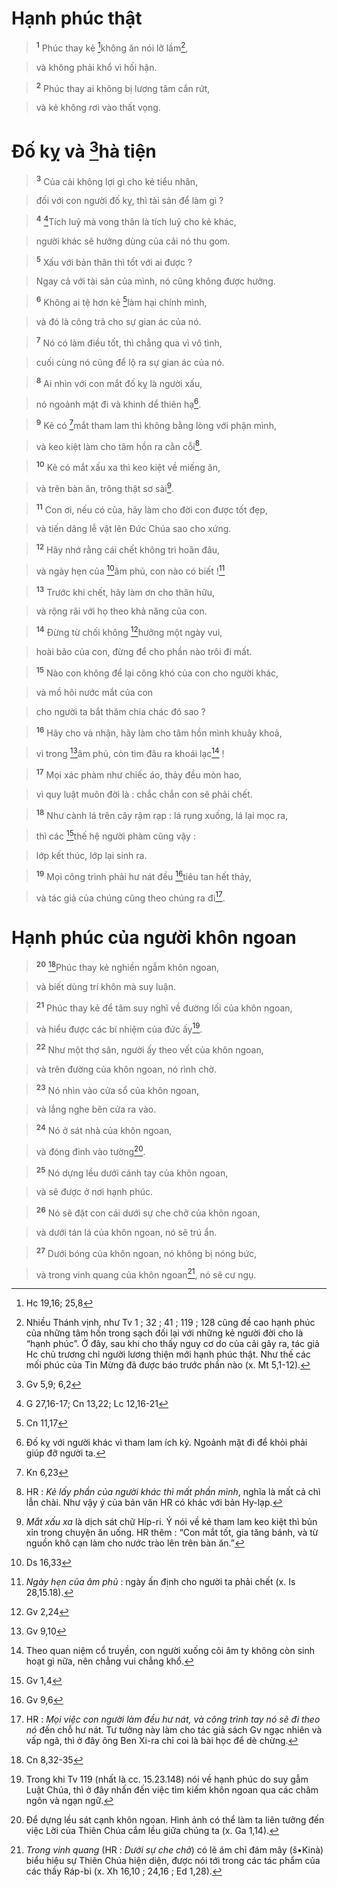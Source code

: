 # Hạnh phúc thật

> <sup><b>1</b></sup> Phúc thay kẻ [^1*]không ăn nói lỡ lầm[^1],
>


> và không phải khổ vì hối hận.
>


> <sup><b>2</b></sup> Phúc thay ai không bị lương tâm cắn rứt,
>


> và kẻ không rơi vào thất vọng.
>


# Đố kỵ và [^2*]hà tiện

> <sup><b>3</b></sup> Của cải không lợi gì cho kẻ tiểu nhân,
>


> đối với con người đố kỵ, thì tài sản để làm gì ?
>


> <sup><b>4</b></sup> [^3*]Tích luỹ mà vong thân là tích luỹ cho kẻ khác,
>


> người khác sẽ hưởng dùng của cải nó thu gom.
>


> <sup><b>5</b></sup> Xấu với bản thân thì tốt với ai được ?
>


> Ngay cả với tài sản của mình, nó cũng không được hưởng.
>


> <sup><b>6</b></sup> Không ai tệ hơn kẻ [^4*]làm hại chính mình,
>


> và đó là công trả cho sự gian ác của nó.
>


> <sup><b>7</b></sup> Nó có làm điều tốt, thì chẳng qua vì vô tình,
>


> cuối cùng nó cũng để lộ ra sự gian ác của nó.
>


> <sup><b>8</b></sup> Ai nhìn với con mắt đố kỵ là người xấu,
>


> nó ngoảnh mặt đi và khinh dể thiên hạ[^2].
>


> <sup><b>9</b></sup> Kẻ có [^5*]mắt tham lam thì không bằng lòng với phận mình,
>


> và keo kiệt làm cho tâm hồn ra cằn cỗi[^3].
>


> <sup><b>10</b></sup> Kẻ có mắt xấu xa thì keo kiệt về miếng ăn,
>


> và trên bàn ăn, trông thật sơ sài[^4].
>


> <sup><b>11</b></sup> Con ơi, nếu có của, hãy làm cho đời con được tốt đẹp,
>


> và tiến dâng lễ vật lên Đức Chúa sao cho xứng.
>


> <sup><b>12</b></sup> Hãy nhớ rằng cái chết không trì hoãn đâu,
>


> và ngày hẹn của [^6*]âm phủ, con nào có biết ![^5]
>


> <sup><b>13</b></sup> Trước khi chết, hãy làm ơn cho thân hữu,
>


> và rộng rãi với họ theo khả năng của con.
>


> <sup><b>14</b></sup> Đừng từ chối không [^7*]hưởng một ngày vui,
>


> hoài bão của con, đừng để cho phần nào trôi đi mất.
>


> <sup><b>15</b></sup> Nào con không để lại công khó của con cho người khác,
>


> và mồ hôi nước mắt của con
>


> cho người ta bắt thăm chia chác đó sao ?
>


> <sup><b>16</b></sup> Hãy cho và nhận, hãy làm cho tâm hồn mình khuây khoả,
>


> vì trong [^8*]âm phủ, còn tìm đâu ra khoái lạc[^6] !
>


> <sup><b>17</b></sup> Mọi xác phàm như chiếc áo, thảy đều mòn hao,
>


> vì quy luật muôn đời là : chắc chắn con sẽ phải chết.
>


> <sup><b>18</b></sup> Như cành lá trên cây rậm rạp : lá rụng xuống, lá lại mọc ra,
>


> thì các [^9*]thế hệ người phàm cũng vậy :
>


> lớp kết thúc, lớp lại sinh ra.
>


> <sup><b>19</b></sup> Mọi công trình phải hư nát đều [^10*]tiêu tan hết thảy,
>


> và tác giả của chúng cũng theo chúng ra đi[^7].
>


# Hạnh phúc của người khôn ngoan

> <sup><b>20</b></sup> [^11*]Phúc thay kẻ nghiền ngẫm khôn ngoan,
>


> và biết dùng trí khôn mà suy luận.
>


> <sup><b>21</b></sup> Phúc thay kẻ để tâm suy nghĩ về đường lối của khôn ngoan,
>


> và hiểu được các bí nhiệm của đức ấy[^8].
>


> <sup><b>22</b></sup> Như một thợ săn, người ấy theo vết của khôn ngoan,
>


> và trên đường của khôn ngoan, nó rình chờ.
>


> <sup><b>23</b></sup> Nó nhìn vào cửa sổ của khôn ngoan,
>


> và lắng nghe bên cửa ra vào.
>


> <sup><b>24</b></sup> Nó ở sát nhà của khôn ngoan,
>


> và đóng đinh vào tường[^9].
>


> <sup><b>25</b></sup> Nó dựng lều dưới cánh tay của khôn ngoan,
>


> và sẽ được ở nơi hạnh phúc.
>


> <sup><b>26</b></sup> Nó sẽ đặt con cái dưới sự che chở của khôn ngoan,
>


> và dưới tán lá của khôn ngoan, nó sẽ trú ẩn.
>


> <sup><b>27</b></sup> Dưới bóng của khôn ngoan, nó không bị nóng bức,
>


> và trong vinh quang của khôn ngoan[^10], nó sẽ cư ngụ.
>

[^1]: Nhiều Thánh vịnh, như Tv 1 ; 32 ; 41 ; 119 ; 128 cũng đề cao hạnh phúc của những tâm hồn trong sạch đối lại với những kẻ người đời cho là “hạnh phúc”. Ở đây, sau khi cho thấy nguy cơ do của cải gây ra, tác giả Hc chủ trương chỉ người lương thiện mới hạnh phúc thật. Như thế các mối phúc của Tin Mừng đã được báo trước phần nào (x. Mt 5,1-12).
[^2]: Đố kỵ với người khác vì tham lam ích kỷ. Ngoảnh mặt đi để khỏi phải giúp đỡ người ta.
[^3]: HR : *Kẻ lấy phần của người khác thì mất phần mình*, nghĩa là mất cả chì lẫn chài. Như vậy ý của bản văn HR có khác với bản Hy-lạp.
[^4]: *Mắt xấu xa* là dịch sát chữ Híp-ri. Ý nói về kẻ tham lam keo kiệt thì bủn xỉn trong chuyện ăn uống. HR thêm : “Con mắt tốt, gia tăng bánh, và từ nguồn khô cạn làm cho nước trào lên trên bàn ăn.”
[^5]: *Ngày hẹn của âm phủ* : ngày ấn định cho người ta phải chết (x. Is 28,15.18).
[^6]: Theo quan niệm cổ truyền, con người xuống cõi âm ty không còn sinh hoạt gì nữa, nên chẳng vui chẳng khổ.
[^7]: HR : *Mọi việc con người làm đều hư nát, và công trình tay nó sẽ đi theo nó* đến chỗ hư nát. Tư tưởng này làm cho tác giả sách Gv ngạc nhiên và vấp ngã, thì ở đây ông Ben Xi-ra chỉ coi là bài học để dè chừng.
[^8]: Trong khi Tv 119 (nhất là cc. 15.23.148) nói về hạnh phúc do suy gẫm Luật Chúa, thì ở đây nhấn đến việc tìm kiếm khôn ngoan qua các châm ngôn và ngạn ngữ.
[^9]: Để dựng lều sát cạnh khôn ngoan. Hình ảnh có thể làm ta liên tưởng đến việc Lời của Thiên Chúa cắm lều giữa chúng ta (x. Ga 1,14).
[^10]: *Trong vinh quang* (HR : *Dưới sự che chở*) có lẽ ám chỉ đám mây (š•Kinà) biểu hiệu sự Thiên Chúa hiện diện, được nói tới trong các tác phẩm của các thầy Ráp-bi (x. Xh 16,10 ; 24,16 ; Ed 1,28).
[^1*]: Hc 19,16; 25,8
[^2*]: Gv 5,9; 6,2
[^3*]: G 27,16-17; Cn 13,22; Lc 12,16-21
[^4*]: Cn 11,17
[^5*]: Kn 6,23
[^6*]: Ds 16,33
[^7*]: Gv 2,24
[^8*]: Gv 9,10
[^9*]: Gv 1,4
[^10*]: Gv 9,6
[^11*]: Cn 8,32-35